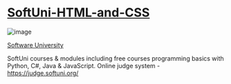 # [SoftUni-HTML-and-CSS](https://softuni.bg/modules/132/js-front-end/1426)

![image](https://user-images.githubusercontent.com/114246903/193458675-e27f99df-28b1-496b-9c5a-21e9c3e67402.png)

[Software University](https://softuni.bg/)

SoftUni courses & modules including free courses programming basics with Python, C#, Java & JavaScript.
Online judge system - https://judge.softuni.org/
